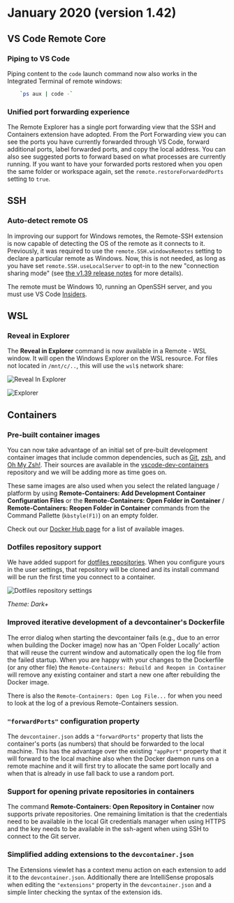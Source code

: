 # January 2020 (version 1.42)

## VS Code Remote Core

### Piping to VS Code

Piping content to the `code` launch command now also works in the Integrated Terminal of remote windows:

```bash
    `ps aux | code -`
```

### Unified port forwarding experience

The Remote Explorer has a single port forwarding view that the SSH and Containers extension have adopted. From the Port Forwarding view you can see the ports you have currently forwarded through VS Code, forward additional ports, label forwarded ports, and copy the local address. You can also see suggested ports to forward based on what processes are currently running. If you want to have your forwarded ports restored when you open the same folder or workspace again, set the `remote.restoreForwardedPorts` setting to `true`. 

## SSH

### Auto-detect remote OS

In improving our support for Windows remotes, the Remote-SSH extension is now capable of detecting the OS of the remote as it connects to it. Previously, it was required to use the `remote.SSH.windowsRemotes` setting to declare a particular remote as Windows. Now, this is not needed, as long as you have set `remote.SSH.useLocalServer` to opt-in to the new "connection sharing mode" (see [the v1.39 release notes](https://github.com/microsoft/vscode-docs/blob/master/remote-release-notes/v1_39.md#ssh-connection-sharing) for more details).

The remote must be Windows 10, running an OpenSSH server, and you must use VS Code [Insiders](https://code.visualstudio.com/insiders/).

## WSL

### Reveal in Explorer

The **Reveal in Explorer** command is now available in a Remote - WSL window. It will open the Windows Explorer on the WSL resource. For files not located in `/mnt/c/..`, this will use the `wsl$` network share:

![Reveal In Explorer](images/1_42/reveal-in-explorer.png)

![Explorer](images/1_42/reveal-in-explorer-2.png)

## Containers

### Pre-built container images

You can now take advantage of an initial set of pre-built development container images that include common dependencies, such as [Git](https://git-scm.com/), [zsh](https://en.wikipedia.org/wiki/Z_shell), and [Oh My Zsh!](https://ohmyz.sh/). Their sources are available in the [vscode-dev-containers](https://github.com/microsoft/vscode-dev-containers) repository and we will be adding more as time goes on.

These same images are also used when you select the related language / platform by using **Remote-Containers: Add Development Container Configuration Files** or the **Remote-Containers: Open Folder in Container** / **Remote-Containers: Reopen Folder in Container** commands from the Command Pallette (`kbstyle(F1)`) on an empty folder.

Check out our [Docker Hub page](https://hub.docker.com/_/microsoft-vscode-devcontainers) for a list of available images.

### Dotfiles repository support

We have added support for [dotfiles repositories](https://dotfiles.github.io/). When you configure yours in the user settings, that repository will be cloned and its install command will be run the first time you connect to a container.

![Dotfiles repository settings](images/1_42/dotfiles.png)

*Theme: Dark+*

### Improved iterative development of a devcontainer's Dockerfile

The error dialog when starting the devcontainer fails (e.g., due to an error when building the Docker image) now has an 'Open Folder Locally' action that will reuse the current window and automatically open the log file from the failed startup. When you are happy with your changes to the Dockerfile (or any other file) the `Remote-Containers: Rebuild and Reopen in Container` will remove any existing container and start a new one after rebuilding the Docker image.

There is also the `Remote-Containers: Open Log File...` for when you need to look at the log of a previous Remote-Containers session.

### `"forwardPorts"` configuration property

The `devcontainer.json` adds a `"forwardPorts"` property that lists the container's ports (as numbers) that should be forwarded to the local machine. This has the advantage over the existing `"appPort"` property that it will forward to the local machine also when the Docker daemon runs on a remote machine and it will first try to allocate the same port locally and when that is already in use fall back to use a random port.

### Support for opening private repositories in containers

The command **Remote-Containers: Open Repository in Container** now supports private repositories. One remaining limitation is that the credentials need to be available in the local Git credentials manager when using HTTPS and the key needs to be available in the ssh-agent when using SSH to connect to the Git server.

### Simplified adding extensions to the `devcontainer.json`

The Extensions viewlet has a context menu action on each extension to add it to the `devcontainer.json`. Additionally there are IntelliSense proposals when editing the `"extensions"` property in the `devcontainer.json` and a simple linter checking the syntax of the extension ids.